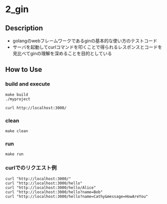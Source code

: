 # 2_gin

## Description
- golangのwebフレームワークであるginの基本的な使い方のテストコード
- サーバを起動してcurlコマンドを叩くことで得られるレスポンスとコードを見比べてginの理解を深めることを目的としている

## How to Use

### build and execute
```
make build
./myproject
```

```
curl http://localhost:3000/
```

### clean
```
make clean
```

### run
```
make run
```

### curlでのリクエスト例
```
curl "http://localhost:3000/"
curl "http://localhost:3000/hello"
curl "http://localhost:3000/hello/Alice"
curl "http://localhost:3000/hello?name=Bob"
curl "http://localhost:3000/hello?name=Cathy&message=HowAreYou"
```
